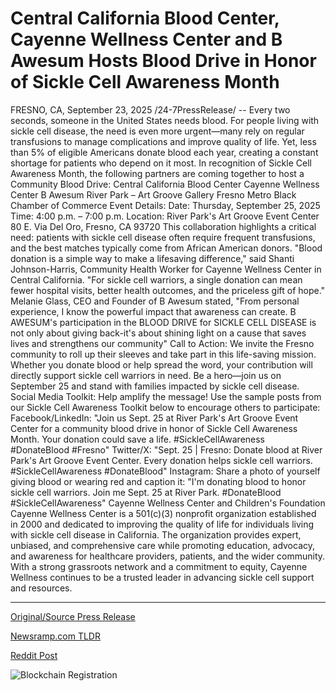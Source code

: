 # Central California Blood Center, Cayenne Wellness Center and B Awesum Hosts Blood Drive in Honor of Sickle Cell Awareness Month

FRESNO, CA, September 23, 2025 /24-7PressRelease/ -- Every two seconds, someone in the United States needs blood. For people living with sickle cell disease, the need is even more urgent—many rely on regular transfusions to manage complications and improve quality of life. Yet, less than 5% of eligible Americans donate blood each year, creating a constant shortage for patients who depend on it most. In recognition of Sickle Cell Awareness Month, the following partners are coming together to host a   Community Blood Drive: Central California Blood Center Cayenne Wellness Center  B Awesum  River Park – Art Groove Gallery Fresno Metro Black Chamber of Commerce  Event Details: Date: Thursday, September 25, 2025 Time: 4:00 p.m. – 7:00 p.m. Location: River Park's Art Groove Event Center 80 E. Via Del Oro, Fresno, CA 93720  This collaboration highlights a critical need: patients with sickle cell disease often require frequent transfusions, and the best matches typically come from African American donors. "Blood donation is a simple way to make a lifesaving difference," said Shanti Johnson-Harris, Community Health Worker for Cayenne Wellness Center in Central California. "For sickle cell warriors, a single donation can mean fewer hospital visits, better health outcomes, and the priceless gift of hope."   Melanie Glass, CEO and Founder of B Awesum stated, "From personal experience, I know the powerful impact that awareness can create. B AWESUM's participation in the BLOOD DRIVE for SICKLE CELL DISEASE is not only about giving back-it's about shining light on a cause that saves lives and strengthens our community"  Call to Action: We invite the Fresno community to roll up their sleeves and take part in this life-saving mission. Whether you donate blood or help spread the word, your contribution will directly support sickle cell warriors in need. Be a hero—join us on September 25 and stand with families impacted by sickle cell disease.  Social Media Toolkit: Help amplify the message! Use the sample posts from our Sickle Cell Awareness Toolkit below to encourage others to participate: Facebook/LinkedIn: "Join us Sept. 25 at River Park's Art Groove Event Center for a community blood drive in honor of Sickle Cell Awareness Month. Your donation could save a life. #SickleCellAwareness #DonateBlood #Fresno" Twitter/X: "Sept. 25 | Fresno: Donate blood at River Park's Art Groove Event Center. Every donation helps sickle cell warriors. #SickleCellAwareness #DonateBlood" Instagram: Share a photo of yourself giving blood or wearing red and caption it: "I'm donating blood to honor sickle cell warriors. Join me Sept. 25 at River Park. #DonateBlood #SickleCellAwareness"  Cayenne Wellness Center and Children's Foundation Cayenne Wellness Center is a 501(c)(3) nonprofit organization established in 2000 and dedicated to improving the quality of life for individuals living with sickle cell disease in California. The organization provides expert, unbiased, and comprehensive care while promoting education, advocacy, and awareness for healthcare providers, patients, and the wider community. With a strong grassroots network and a commitment to equity, Cayenne Wellness continues to be a trusted leader in advancing sickle cell support and resources. 

---

[Original/Source Press Release](https://www.24-7pressrelease.com/press-release/526993/central-california-blood-center-cayenne-wellness-center-and-b-awesum-hosts-blood-drive-in-honor-of-sickle-cell-awareness-month)
                    

[Newsramp.com TLDR](https://newsramp.com/curated-news/fresno-partners-host-sickle-cell-blood-drive-to-address-critical-shortage/c67d66dd354d921a8c6652ebaf82d8bc) 

 



[Reddit Post](https://www.reddit.com/r/newsramp/comments/1nob1bq/fresno_partners_host_sickle_cell_blood_drive_to/) 



![Blockchain Registration](https://cdn.newsramp.app/24-7PressRelease/qrcode/259/23/wamc9MCt.webp)